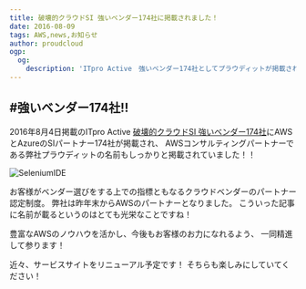 ```yaml
---
title: 破壊的クラウドSI 強いベンダー174社に掲載されました！
date: 2016-08-09
tags: AWS,news,お知らせ
author: proudcloud
ogp:
  og:
    description: 'ITpro Active　強いベンダー174社としてプラウディットが掲載されました。'
---
```


#強いベンダー174社!!
---
2016年8月4日掲載のITpro Active
[破壊的クラウドSI 強いベンダー174社](http://itpro.nikkeibp.co.jp/atclact/active/16/071200076/071200004/?ST=act-cloud&P=1)にAWSとAzureのSIパートナー174社が掲載され、
AWSコンサルティングパートナーである弊社プラウディットの名前もしっかりと掲載されていました！！

![SeleniumIDE](./2016/0809_ITProActive/ITpro.png)

お客様がベンダー選びをする上での指標ともなるクラウドベンダーのパートナー認定制度。
弊社は昨年末からAWSのパートナーとなりました。
こういった記事に名前が載るというのはとても光栄なことですね！

豊富なAWSのノウハウを活かし、今後もお客様のお力になれるよう、
一同精進して参ります！

近々、サービスサイトをリニューアル予定です！
そちらも楽しみにしていてください！




